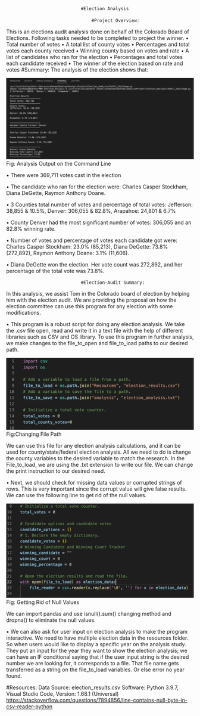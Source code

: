 								#Election Analysis
								
							        #Project Overview:
This is an elections audit analysis done on behalf of the Colorado Board of Elections. Following tasks needed to be completed to project the winner.
•	Total number of votes 
•	A total list of county votes
•	Percentages and total votes each county received
•	Winning county based on votes and rate
•	A list of candidates who ran for the election
•	Percentages and total votes each candidate received 
•	The winner of the election based on rate and votes
							           #Summary:
The analysis of the election shows that:

![](https://github.com/smzd/Election_Analysis/blob/main/Resources/election_analysis_terminal.png)
Fig: Analysis Output on the Command Line

•	There were 369,711 votes cast in the election

•	The candidate who ran for the election were:
Charles Casper Stockham, 
Diana DeGette, 
Raymon Anthony Doane.

•	3 Counties total number of votes and percentage of total votes: 
Jefferson: 38,855 & 10.5%,
Denver: 306,055 & 82.8%,
Arapahoe: 24,801 & 6.7% 

•	County Denver had the most significant number of votes: 306,055 and an 82.8% winning rate.

•	Number of votes and percentage of votes each candidate got were:
Charles Casper Stockham: 23.0% (85,213), 
Diana DeGette: 73.8% (272,892), 
Raymon Anthony Doane: 3.1% (11,606).

•	Diana DeGette won the election. Her vote count was 272,892, and her percentage of the total vote was 73.8%.

						        #Election-Audit Summary:
							  								
In this analysis, we assist Tom in the Colorado board of election by helping him with the election audit. We are providing the proposal on how the election committee can use this program for any election with some modifications. 

•	This program is a robust script for doing any election analysis. We take the .csv file open, read and write it in a text file with the help of different libraries such as CSV and OS library. To use this program in further analysis, we make changes to the file_to_open and file_to_load paths to our desired path.

![](https://github.com/smzd/Election_Analysis/blob/main/Resources/election_file_path.png)
Fig:Changing File Path

We can use this file for any election analysis calculations, and it can be used for county/state/federal election analysis. All we need to do is change the county variables to the desired variable to match the research. In the File_to_load, we are using the .txt extension to write our file. We can change the print instruction to our desired need.

•	Next, we should check for missing data values or corrupted strings of rows. This is very important since the corrupt value will give false results. We can use the following line to get rid of the null values. 

![](https://github.com/smzd/Election_Analysis/blob/main/Resources/election_null_value.png)
Fig: Getting Rid of Null Values

We can import pandas and use isnull().sum() changing method and dropna() to eliminate the null values.

•	We can also ask for user input on election analysis to make the program interactive. We need to have multiple election data in the resources folder. So when users would like to display a specific year on the analysis study. They put an input for the year they want to show the election analysis; we can have an IF conditional saying that if the user input string is the desired number we are looking for, it corresponds to a file. That file name gets transferred as a string on the file_to_load variables. Or else error no year found.

#Resources:
Data Source: election_results.csv
Software: Python 3.9.7, Visual Studio Code, Version: 1.68.1 (Universal)
https://stackoverflow.com/questions/7894856/line-contains-null-byte-in-csv-reader-python


